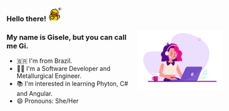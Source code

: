 ### Hello there! <img src="https://github.com/giselefcmacieira/giselefcmacieira/blob/main/hi.gif?raw=true" width="34" />

<img align="right" alt="GIF" src="https://github.com/giselefcmacieira/giselefcmacieira/blob/main/coding.gif?raw=true" width="200" />

### My name is Gisele, but you can call me Gi.
- 🇧🇷 I'm from Brazil.
- 👩‍🎓 I'm a Software Developer and Metallurgical Engineer.
- 📚 I'm interested in learning Phyton, C# and Angular.
- 😄 Pronouns: She/Her
